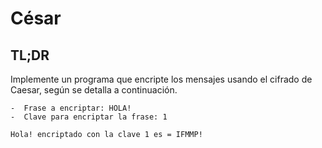 # César
## TL;DR
Implemente un programa que encripte los mensajes usando el cifrado de Caesar, según se detalla a continuación.

 
```
-  Frase a encriptar: HOLA!
-  Clave para encriptar la frase: 1

Hola! encriptado con la clave 1 es = IFMMP!
```
